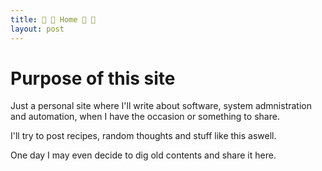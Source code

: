 ```yaml
---
title: 🐯 🐯 Home 🐯 🐯
layout: post
---
```


# Purpose of this site
Just a personal site where I'll write about software, system admnistration and automation, when I have the occasion or something to share.

I'll try to post recipes, random thoughts and stuff like this aswell.

One day I may even decide to dig old contents and share it here.
